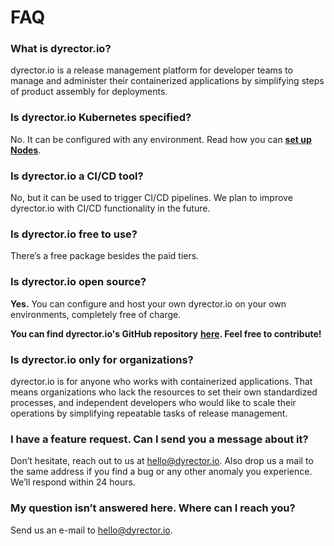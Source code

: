 # FAQ

### What is dyrector.io?

dyrector.io is a release management platform for developer teams to manage and administer their containerized applications by simplifying steps of product assembly for deployments.

### Is dyrector.io Kubernetes specified?

No. It can be configured with any environment. Read how you can [**set up Nodes**](../tutorials/register-your-node.md).

### Is dyrector.io a CI/CD tool?

No, but it can be used to trigger CI/CD pipelines. We plan to improve dyrector.io with CI/CD functionality in the future.

### Is dyrector.io free to use?

There’s a free package besides the paid tiers.

### Is dyrector.io open source?

**Yes.** You can configure and host your own dyrector.io on your own environments, completely free of charge.

**You can find dyrector.io's GitHub repository** [**here**](https://github.com/dyrector-io/dyrectorio/)**. Feel free to contribute!**

### Is dyrector.io only for organizations?

dyrector.io is for anyone who works with containerized applications. That means organizations who lack the resources to set their own standardized processes, and independent developers who would like to scale their operations by simplifying repeatable tasks of release management.

### I have a feature request. Can I send you a message about it?

Don’t hesitate, reach out to us at [hello@dyrector.io](mailto:hello@dyrector.io). Also drop us a mail to the same address if you find a bug or any other anomaly you experience. We’ll respond within 24 hours.

### My question isn’t answered here. Where can I reach you?

Send us an e-mail to [hello@dyrector.io](mailto:hello@dyrector.io).
